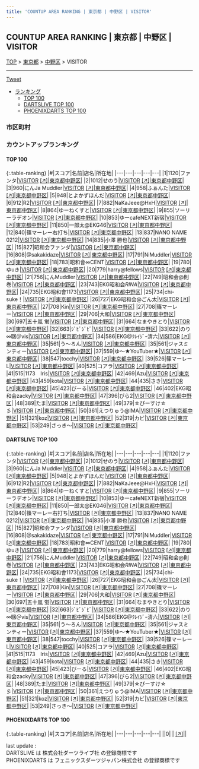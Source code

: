 ```yaml
---
title: 'COUNTUP AREA RANKING | 東京都 | 中野区 | VISITOR'
---
```

## COUNTUP AREA RANKING | 東京都 | 中野区 | VISITOR

[TOP](/darts/rank/) > [東京都](/darts/rank/東京都/) > [中野区](/darts/rank/東京都/中野区/) > VISITOR

___

<a href="https://twitter.com/share?ref_src=twsrc%5Etfw" data-text="COUNTUP AREA RANKING | 東京都中野区VISITOR" class="twitter-share-button" data-hashtags="DARTSLIVE,PHOENIXDARTS,darts,ダーツ" data-show-count="false">Tweet</a>

* [ランキング](#カウントアップランキング)
    * [TOP 100](#top-100)
    * [DARTSLIVE TOP 100](#dartslive-top-100)
    * [PHOENIXDARTS TOP 100](#phoenixdarts-top-100)

### 市区町村

<ul>

</ul>

### カウントアップランキング

#### TOP 100



{:.table-ranking}
|#|スコア|名前|店名|所在地|
|---|---|---|---|---|
|1|1120|<span class="rank-name-dl">ファンタ</span>|<a href="/darts/rank/shops/467bd817466d8f7d0d9b047a20a7ba1e.html">VISITOR</a> <a href="https://search.dartslive.com/jp/shop/467bd817466d8f7d0d9b047a20a7ba1e">[↗]</a>|<a href="/darts/rank/東京都/中野区">東京都中野区</a>|
|2|1012|<span class="rank-name-dl">せのう</span>|<a href="/darts/rank/shops/467bd817466d8f7d0d9b047a20a7ba1e.html">VISITOR</a> <a href="https://search.dartslive.com/jp/shop/467bd817466d8f7d0d9b047a20a7ba1e">[↗]</a>|<a href="/darts/rank/東京都/中野区">東京都中野区</a>|
|3|960|<span class="rank-name-dl">にんJa Muddler</span>|<a href="/darts/rank/shops/467bd817466d8f7d0d9b047a20a7ba1e.html">VISITOR</a> <a href="https://search.dartslive.com/jp/shop/467bd817466d8f7d0d9b047a20a7ba1e">[↗]</a>|<a href="/darts/rank/東京都/中野区">東京都中野区</a>|
|4|958|<span class="rank-name-dl">ふぁんた</span>|<a href="/darts/rank/shops/467bd817466d8f7d0d9b047a20a7ba1e.html">VISITOR</a> <a href="https://search.dartslive.com/jp/shop/467bd817466d8f7d0d9b047a20a7ba1e">[↗]</a>|<a href="/darts/rank/東京都/中野区">東京都中野区</a>|
|5|948|<span class="rank-name-dl">とよかずほんだ</span>|<a href="/darts/rank/shops/467bd817466d8f7d0d9b047a20a7ba1e.html">VISITOR</a> <a href="https://search.dartslive.com/jp/shop/467bd817466d8f7d0d9b047a20a7ba1e">[↗]</a>|<a href="/darts/rank/東京都/中野区">東京都中野区</a>|
|6|912|<span class="rank-name-dl">R2</span>|<a href="/darts/rank/shops/467bd817466d8f7d0d9b047a20a7ba1e.html">VISITOR</a> <a href="https://search.dartslive.com/jp/shop/467bd817466d8f7d0d9b047a20a7ba1e">[↗]</a>|<a href="/darts/rank/東京都/中野区">東京都中野区</a>|
|7|882|<span class="rank-name-dl">NaKaJeee@HxH</span>|<a href="/darts/rank/shops/467bd817466d8f7d0d9b047a20a7ba1e.html">VISITOR</a> <a href="https://search.dartslive.com/jp/shop/467bd817466d8f7d0d9b047a20a7ba1e">[↗]</a>|<a href="/darts/rank/東京都/中野区">東京都中野区</a>|
|8|864|<span class="rank-name-dl">ゆーねくすと</span>|<a href="/darts/rank/shops/467bd817466d8f7d0d9b047a20a7ba1e.html">VISITOR</a> <a href="https://search.dartslive.com/jp/shop/467bd817466d8f7d0d9b047a20a7ba1e">[↗]</a>|<a href="/darts/rank/東京都/中野区">東京都中野区</a>|
|9|855|<span class="rank-name-dl">ソーリーラデオン</span>|<a href="/darts/rank/shops/467bd817466d8f7d0d9b047a20a7ba1e.html">VISITOR</a> <a href="https://search.dartslive.com/jp/shop/467bd817466d8f7d0d9b047a20a7ba1e">[↗]</a>|<a href="/darts/rank/東京都/中野区">東京都中野区</a>|
|10|853|<span class="rank-name-dl">ゆーcafeNEXT新宿</span>|<a href="/darts/rank/shops/467bd817466d8f7d0d9b047a20a7ba1e.html">VISITOR</a> <a href="https://search.dartslive.com/jp/shop/467bd817466d8f7d0d9b047a20a7ba1e">[↗]</a>|<a href="/darts/rank/東京都/中野区">東京都中野区</a>|
|11|850|<span class="rank-name-dl">一郎太@EKG46</span>|<a href="/darts/rank/shops/467bd817466d8f7d0d9b047a20a7ba1e.html">VISITOR</a> <a href="https://search.dartslive.com/jp/shop/467bd817466d8f7d0d9b047a20a7ba1e">[↗]</a>|<a href="/darts/rank/東京都/中野区">東京都中野区</a>|
|12|840|<span class="rank-name-dl">篠マーレー右打ち</span>|<a href="/darts/rank/shops/467bd817466d8f7d0d9b047a20a7ba1e.html">VISITOR</a> <a href="https://search.dartslive.com/jp/shop/467bd817466d8f7d0d9b047a20a7ba1e">[↗]</a>|<a href="/darts/rank/東京都/中野区">東京都中野区</a>|
|13|837|<span class="rank-name-dl">NANO NAME 0212</span>|<a href="/darts/rank/shops/467bd817466d8f7d0d9b047a20a7ba1e.html">VISITOR</a> <a href="https://search.dartslive.com/jp/shop/467bd817466d8f7d0d9b047a20a7ba1e">[↗]</a>|<a href="/darts/rank/東京都/中野区">東京都中野区</a>|
|14|835|<span class="rank-name-dl">小澤 勝也</span>|<a href="/darts/rank/shops/467bd817466d8f7d0d9b047a20a7ba1e.html">VISITOR</a> <a href="https://search.dartslive.com/jp/shop/467bd817466d8f7d0d9b047a20a7ba1e">[↗]</a>|<a href="/darts/rank/東京都/中野区">東京都中野区</a>|
|15|827|<span class="rank-name-dl">昭和会ファンダ</span>|<a href="/darts/rank/shops/467bd817466d8f7d0d9b047a20a7ba1e.html">VISITOR</a> <a href="https://search.dartslive.com/jp/shop/467bd817466d8f7d0d9b047a20a7ba1e">[↗]</a>|<a href="/darts/rank/東京都/中野区">東京都中野区</a>|
|16|808|<span class="rank-name-dl">@sakakidaze</span>|<a href="/darts/rank/shops/467bd817466d8f7d0d9b047a20a7ba1e.html">VISITOR</a> <a href="https://search.dartslive.com/jp/shop/467bd817466d8f7d0d9b047a20a7ba1e">[↗]</a>|<a href="/darts/rank/東京都/中野区">東京都中野区</a>|
|17|791|<span class="rank-name-dl">NiMuddler</span>|<a href="/darts/rank/shops/467bd817466d8f7d0d9b047a20a7ba1e.html">VISITOR</a> <a href="https://search.dartslive.com/jp/shop/467bd817466d8f7d0d9b047a20a7ba1e">[↗]</a>|<a href="/darts/rank/東京都/中野区">東京都中野区</a>|
|18|783|<span class="rank-name-dl">昭和會∞CENT</span>|<a href="/darts/rank/shops/467bd817466d8f7d0d9b047a20a7ba1e.html">VISITOR</a> <a href="https://search.dartslive.com/jp/shop/467bd817466d8f7d0d9b047a20a7ba1e">[↗]</a>|<a href="/darts/rank/東京都/中野区">東京都中野区</a>|
|19|780|<span class="rank-name-dl">ゆuき</span>|<a href="/darts/rank/shops/467bd817466d8f7d0d9b047a20a7ba1e.html">VISITOR</a> <a href="https://search.dartslive.com/jp/shop/467bd817466d8f7d0d9b047a20a7ba1e">[↗]</a>|<a href="/darts/rank/東京都/中野区">東京都中野区</a>|
|20|779|<span class="rank-name-dl">harry@fellows</span>|<a href="/darts/rank/shops/467bd817466d8f7d0d9b047a20a7ba1e.html">VISITOR</a> <a href="https://search.dartslive.com/jp/shop/467bd817466d8f7d0d9b047a20a7ba1e">[↗]</a>|<a href="/darts/rank/東京都/中野区">東京都中野区</a>|
|21|756|<span class="rank-name-dl">にんMuddler</span>|<a href="/darts/rank/shops/467bd817466d8f7d0d9b047a20a7ba1e.html">VISITOR</a> <a href="https://search.dartslive.com/jp/shop/467bd817466d8f7d0d9b047a20a7ba1e">[↗]</a>|<a href="/darts/rank/東京都/中野区">東京都中野区</a>|
|22|749|<span class="rank-name-dl">昭和会@則巻</span>|<a href="/darts/rank/shops/467bd817466d8f7d0d9b047a20a7ba1e.html">VISITOR</a> <a href="https://search.dartslive.com/jp/shop/467bd817466d8f7d0d9b047a20a7ba1e">[↗]</a>|<a href="/darts/rank/東京都/中野区">東京都中野区</a>|
|23|743|<span class="rank-name-dl">EKG昭和会*RINA*</span>|<a href="/darts/rank/shops/467bd817466d8f7d0d9b047a20a7ba1e.html">VISITOR</a> <a href="https://search.dartslive.com/jp/shop/467bd817466d8f7d0d9b047a20a7ba1e">[↗]</a>|<a href="/darts/rank/東京都/中野区">東京都中野区</a>|
|24|735|<span class="rank-name-dl">EKG昭和會1173</span>|<a href="/darts/rank/shops/467bd817466d8f7d0d9b047a20a7ba1e.html">VISITOR</a> <a href="https://search.dartslive.com/jp/shop/467bd817466d8f7d0d9b047a20a7ba1e">[↗]</a>|<a href="/darts/rank/東京都/中野区">東京都中野区</a>|
|25|734|<span class="rank-name-dl">chi-suke！</span>|<a href="/darts/rank/shops/467bd817466d8f7d0d9b047a20a7ba1e.html">VISITOR</a> <a href="https://search.dartslive.com/jp/shop/467bd817466d8f7d0d9b047a20a7ba1e">[↗]</a>|<a href="/darts/rank/東京都/中野区">東京都中野区</a>|
|26|727|<span class="rank-name-dl">EKG昭和会@ごん太</span>|<a href="/darts/rank/shops/467bd817466d8f7d0d9b047a20a7ba1e.html">VISITOR</a> <a href="https://search.dartslive.com/jp/shop/467bd817466d8f7d0d9b047a20a7ba1e">[↗]</a>|<a href="/darts/rank/東京都/中野区">東京都中野区</a>|
|27|708|<span class="rank-name-dl">Kin</span>|<a href="/darts/rank/shops/467bd817466d8f7d0d9b047a20a7ba1e.html">VISITOR</a> <a href="https://search.dartslive.com/jp/shop/467bd817466d8f7d0d9b047a20a7ba1e">[↗]</a>|<a href="/darts/rank/東京都/中野区">東京都中野区</a>|
|27|708|<span class="rank-name-dl">篠マーレー</span>|<a href="/darts/rank/shops/467bd817466d8f7d0d9b047a20a7ba1e.html">VISITOR</a> <a href="https://search.dartslive.com/jp/shop/467bd817466d8f7d0d9b047a20a7ba1e">[↗]</a>|<a href="/darts/rank/東京都/中野区">東京都中野区</a>|
|29|706|<span class="rank-name-dl">大和</span>|<a href="/darts/rank/shops/467bd817466d8f7d0d9b047a20a7ba1e.html">VISITOR</a> <a href="https://search.dartslive.com/jp/shop/467bd817466d8f7d0d9b047a20a7ba1e">[↗]</a>|<a href="/darts/rank/東京都/中野区">東京都中野区</a>|
|30|697|<span class="rank-name-dl">五十嵐 蛍</span>|<a href="/darts/rank/shops/467bd817466d8f7d0d9b047a20a7ba1e.html">VISITOR</a> <a href="https://search.dartslive.com/jp/shop/467bd817466d8f7d0d9b047a20a7ba1e">[↗]</a>|<a href="/darts/rank/東京都/中野区">東京都中野区</a>|
|31|664|<span class="rank-name-dl">なまやきとり</span>|<a href="/darts/rank/shops/467bd817466d8f7d0d9b047a20a7ba1e.html">VISITOR</a> <a href="https://search.dartslive.com/jp/shop/467bd817466d8f7d0d9b047a20a7ba1e">[↗]</a>|<a href="/darts/rank/東京都/中野区">東京都中野区</a>|
|32|663|<span class="rank-name-dl">ｼﾞﾋﾞｼﾞﾋﾞ</span>|<a href="/darts/rank/shops/467bd817466d8f7d0d9b047a20a7ba1e.html">VISITOR</a> <a href="https://search.dartslive.com/jp/shop/467bd817466d8f7d0d9b047a20a7ba1e">[↗]</a>|<a href="/darts/rank/東京都/中野区">東京都中野区</a>|
|33|622|<span class="rank-name-dl">のり∞㍼＠vis</span>|<a href="/darts/rank/shops/467bd817466d8f7d0d9b047a20a7ba1e.html">VISITOR</a> <a href="https://search.dartslive.com/jp/shop/467bd817466d8f7d0d9b047a20a7ba1e">[↗]</a>|<a href="/darts/rank/東京都/中野区">東京都中野区</a>|
|34|586|<span class="rank-name-dl">EKG@ｸﾚｲｼﾞｰ清六</span>|<a href="/darts/rank/shops/467bd817466d8f7d0d9b047a20a7ba1e.html">VISITOR</a> <a href="https://search.dartslive.com/jp/shop/467bd817466d8f7d0d9b047a20a7ba1e">[↗]</a>|<a href="/darts/rank/東京都/中野区">東京都中野区</a>|
|35|561|<span class="rank-name-dl">う〜ろん</span>|<a href="/darts/rank/shops/467bd817466d8f7d0d9b047a20a7ba1e.html">VISITOR</a> <a href="https://search.dartslive.com/jp/shop/467bd817466d8f7d0d9b047a20a7ba1e">[↗]</a>|<a href="/darts/rank/東京都/中野区">東京都中野区</a>|
|35|561|<span class="rank-name-dl">ジャスミンティー</span>|<a href="/darts/rank/shops/467bd817466d8f7d0d9b047a20a7ba1e.html">VISITOR</a> <a href="https://search.dartslive.com/jp/shop/467bd817466d8f7d0d9b047a20a7ba1e">[↗]</a>|<a href="/darts/rank/東京都/中野区">東京都中野区</a>|
|37|559|<span class="rank-name-dl">ゆ〜★YouTuber★</span>|<a href="/darts/rank/shops/467bd817466d8f7d0d9b047a20a7ba1e.html">VISITOR</a> <a href="https://search.dartslive.com/jp/shop/467bd817466d8f7d0d9b047a20a7ba1e">[↗]</a>|<a href="/darts/rank/東京都/中野区">東京都中野区</a>|
|38|547|<span class="rank-name-dl">tocchy</span>|<a href="/darts/rank/shops/467bd817466d8f7d0d9b047a20a7ba1e.html">VISITOR</a> <a href="https://search.dartslive.com/jp/shop/467bd817466d8f7d0d9b047a20a7ba1e">[↗]</a>|<a href="/darts/rank/東京都/中野区">東京都中野区</a>|
|39|526|<span class="rank-name-dl">篠マーレーL</span>|<a href="/darts/rank/shops/467bd817466d8f7d0d9b047a20a7ba1e.html">VISITOR</a> <a href="https://search.dartslive.com/jp/shop/467bd817466d8f7d0d9b047a20a7ba1e">[↗]</a>|<a href="/darts/rank/東京都/中野区">東京都中野区</a>|
|40|525|<span class="rank-name-dl">コアラ</span>|<a href="/darts/rank/shops/467bd817466d8f7d0d9b047a20a7ba1e.html">VISITOR</a> <a href="https://search.dartslive.com/jp/shop/467bd817466d8f7d0d9b047a20a7ba1e">[↗]</a>|<a href="/darts/rank/東京都/中野区">東京都中野区</a>|
|41|515|<span class="rank-name-dl">1173　Iris</span>|<a href="/darts/rank/shops/467bd817466d8f7d0d9b047a20a7ba1e.html">VISITOR</a> <a href="https://search.dartslive.com/jp/shop/467bd817466d8f7d0d9b047a20a7ba1e">[↗]</a>|<a href="/darts/rank/東京都/中野区">東京都中野区</a>|
|42|469|<span class="rank-name-dl">Azu</span>|<a href="/darts/rank/shops/467bd817466d8f7d0d9b047a20a7ba1e.html">VISITOR</a> <a href="https://search.dartslive.com/jp/shop/467bd817466d8f7d0d9b047a20a7ba1e">[↗]</a>|<a href="/darts/rank/東京都/中野区">東京都中野区</a>|
|43|459|<span class="rank-name-dl">kota</span>|<a href="/darts/rank/shops/467bd817466d8f7d0d9b047a20a7ba1e.html">VISITOR</a> <a href="https://search.dartslive.com/jp/shop/467bd817466d8f7d0d9b047a20a7ba1e">[↗]</a>|<a href="/darts/rank/東京都/中野区">東京都中野区</a>|
|44|435|<span class="rank-name-dl">さき</span>|<a href="/darts/rank/shops/467bd817466d8f7d0d9b047a20a7ba1e.html">VISITOR</a> <a href="https://search.dartslive.com/jp/shop/467bd817466d8f7d0d9b047a20a7ba1e">[↗]</a>|<a href="/darts/rank/東京都/中野区">東京都中野区</a>|
|45|423|<span class="rank-name-dl">びーる</span>|<a href="/darts/rank/shops/467bd817466d8f7d0d9b047a20a7ba1e.html">VISITOR</a> <a href="https://search.dartslive.com/jp/shop/467bd817466d8f7d0d9b047a20a7ba1e">[↗]</a>|<a href="/darts/rank/東京都/中野区">東京都中野区</a>|
|46|402|<span class="rank-name-dl">EKG昭和会zacky</span>|<a href="/darts/rank/shops/467bd817466d8f7d0d9b047a20a7ba1e.html">VISITOR</a> <a href="https://search.dartslive.com/jp/shop/467bd817466d8f7d0d9b047a20a7ba1e">[↗]</a>|<a href="/darts/rank/東京都/中野区">東京都中野区</a>|
|47|396|<span class="rank-name-dl">ぴら2</span>|<a href="/darts/rank/shops/467bd817466d8f7d0d9b047a20a7ba1e.html">VISITOR</a> <a href="https://search.dartslive.com/jp/shop/467bd817466d8f7d0d9b047a20a7ba1e">[↗]</a>|<a href="/darts/rank/東京都/中野区">東京都中野区</a>|
|48|389|<span class="rank-name-dl">たま</span>|<a href="/darts/rank/shops/467bd817466d8f7d0d9b047a20a7ba1e.html">VISITOR</a> <a href="https://search.dartslive.com/jp/shop/467bd817466d8f7d0d9b047a20a7ba1e">[↗]</a>|<a href="/darts/rank/東京都/中野区">東京都中野区</a>|
|49|379|<span class="rank-name-dl">☆ぴーすけ☆彡</span>|<a href="/darts/rank/shops/467bd817466d8f7d0d9b047a20a7ba1e.html">VISITOR</a> <a href="https://search.dartslive.com/jp/shop/467bd817466d8f7d0d9b047a20a7ba1e">[↗]</a>|<a href="/darts/rank/東京都/中野区">東京都中野区</a>|
|50|361|<span class="rank-name-dl">えつりゅう@IMA</span>|<a href="/darts/rank/shops/467bd817466d8f7d0d9b047a20a7ba1e.html">VISITOR</a> <a href="https://search.dartslive.com/jp/shop/467bd817466d8f7d0d9b047a20a7ba1e">[↗]</a>|<a href="/darts/rank/東京都/中野区">東京都中野区</a>|
|51|321|<span class="rank-name-dl">koz</span>|<a href="/darts/rank/shops/467bd817466d8f7d0d9b047a20a7ba1e.html">VISITOR</a> <a href="https://search.dartslive.com/jp/shop/467bd817466d8f7d0d9b047a20a7ba1e">[↗]</a>|<a href="/darts/rank/東京都/中野区">東京都中野区</a>|
|52|319|<span class="rank-name-dl">カビ</span>|<a href="/darts/rank/shops/467bd817466d8f7d0d9b047a20a7ba1e.html">VISITOR</a> <a href="https://search.dartslive.com/jp/shop/467bd817466d8f7d0d9b047a20a7ba1e">[↗]</a>|<a href="/darts/rank/東京都/中野区">東京都中野区</a>|
|53|249|<span class="rank-name-dl">さっき～</span>|<a href="/darts/rank/shops/467bd817466d8f7d0d9b047a20a7ba1e.html">VISITOR</a> <a href="https://search.dartslive.com/jp/shop/467bd817466d8f7d0d9b047a20a7ba1e">[↗]</a>|<a href="/darts/rank/東京都/中野区">東京都中野区</a>|


#### DARTSLIVE TOP 100



{:.table-ranking}
|#|スコア|名前|店名|所在地|
|---|---|---|---|---|
|1|1120|<span class="rank-name-dl">ファンタ</span>|<a href="/darts/rank/shops/467bd817466d8f7d0d9b047a20a7ba1e.html">VISITOR</a> <a href="https://search.dartslive.com/jp/shop/467bd817466d8f7d0d9b047a20a7ba1e">[↗]</a>|<a href="/darts/rank/東京都/中野区">東京都中野区</a>|
|2|1012|<span class="rank-name-dl">せのう</span>|<a href="/darts/rank/shops/467bd817466d8f7d0d9b047a20a7ba1e.html">VISITOR</a> <a href="https://search.dartslive.com/jp/shop/467bd817466d8f7d0d9b047a20a7ba1e">[↗]</a>|<a href="/darts/rank/東京都/中野区">東京都中野区</a>|
|3|960|<span class="rank-name-dl">にんJa Muddler</span>|<a href="/darts/rank/shops/467bd817466d8f7d0d9b047a20a7ba1e.html">VISITOR</a> <a href="https://search.dartslive.com/jp/shop/467bd817466d8f7d0d9b047a20a7ba1e">[↗]</a>|<a href="/darts/rank/東京都/中野区">東京都中野区</a>|
|4|958|<span class="rank-name-dl">ふぁんた</span>|<a href="/darts/rank/shops/467bd817466d8f7d0d9b047a20a7ba1e.html">VISITOR</a> <a href="https://search.dartslive.com/jp/shop/467bd817466d8f7d0d9b047a20a7ba1e">[↗]</a>|<a href="/darts/rank/東京都/中野区">東京都中野区</a>|
|5|948|<span class="rank-name-dl">とよかずほんだ</span>|<a href="/darts/rank/shops/467bd817466d8f7d0d9b047a20a7ba1e.html">VISITOR</a> <a href="https://search.dartslive.com/jp/shop/467bd817466d8f7d0d9b047a20a7ba1e">[↗]</a>|<a href="/darts/rank/東京都/中野区">東京都中野区</a>|
|6|912|<span class="rank-name-dl">R2</span>|<a href="/darts/rank/shops/467bd817466d8f7d0d9b047a20a7ba1e.html">VISITOR</a> <a href="https://search.dartslive.com/jp/shop/467bd817466d8f7d0d9b047a20a7ba1e">[↗]</a>|<a href="/darts/rank/東京都/中野区">東京都中野区</a>|
|7|882|<span class="rank-name-dl">NaKaJeee@HxH</span>|<a href="/darts/rank/shops/467bd817466d8f7d0d9b047a20a7ba1e.html">VISITOR</a> <a href="https://search.dartslive.com/jp/shop/467bd817466d8f7d0d9b047a20a7ba1e">[↗]</a>|<a href="/darts/rank/東京都/中野区">東京都中野区</a>|
|8|864|<span class="rank-name-dl">ゆーねくすと</span>|<a href="/darts/rank/shops/467bd817466d8f7d0d9b047a20a7ba1e.html">VISITOR</a> <a href="https://search.dartslive.com/jp/shop/467bd817466d8f7d0d9b047a20a7ba1e">[↗]</a>|<a href="/darts/rank/東京都/中野区">東京都中野区</a>|
|9|855|<span class="rank-name-dl">ソーリーラデオン</span>|<a href="/darts/rank/shops/467bd817466d8f7d0d9b047a20a7ba1e.html">VISITOR</a> <a href="https://search.dartslive.com/jp/shop/467bd817466d8f7d0d9b047a20a7ba1e">[↗]</a>|<a href="/darts/rank/東京都/中野区">東京都中野区</a>|
|10|853|<span class="rank-name-dl">ゆーcafeNEXT新宿</span>|<a href="/darts/rank/shops/467bd817466d8f7d0d9b047a20a7ba1e.html">VISITOR</a> <a href="https://search.dartslive.com/jp/shop/467bd817466d8f7d0d9b047a20a7ba1e">[↗]</a>|<a href="/darts/rank/東京都/中野区">東京都中野区</a>|
|11|850|<span class="rank-name-dl">一郎太@EKG46</span>|<a href="/darts/rank/shops/467bd817466d8f7d0d9b047a20a7ba1e.html">VISITOR</a> <a href="https://search.dartslive.com/jp/shop/467bd817466d8f7d0d9b047a20a7ba1e">[↗]</a>|<a href="/darts/rank/東京都/中野区">東京都中野区</a>|
|12|840|<span class="rank-name-dl">篠マーレー右打ち</span>|<a href="/darts/rank/shops/467bd817466d8f7d0d9b047a20a7ba1e.html">VISITOR</a> <a href="https://search.dartslive.com/jp/shop/467bd817466d8f7d0d9b047a20a7ba1e">[↗]</a>|<a href="/darts/rank/東京都/中野区">東京都中野区</a>|
|13|837|<span class="rank-name-dl">NANO NAME 0212</span>|<a href="/darts/rank/shops/467bd817466d8f7d0d9b047a20a7ba1e.html">VISITOR</a> <a href="https://search.dartslive.com/jp/shop/467bd817466d8f7d0d9b047a20a7ba1e">[↗]</a>|<a href="/darts/rank/東京都/中野区">東京都中野区</a>|
|14|835|<span class="rank-name-dl">小澤 勝也</span>|<a href="/darts/rank/shops/467bd817466d8f7d0d9b047a20a7ba1e.html">VISITOR</a> <a href="https://search.dartslive.com/jp/shop/467bd817466d8f7d0d9b047a20a7ba1e">[↗]</a>|<a href="/darts/rank/東京都/中野区">東京都中野区</a>|
|15|827|<span class="rank-name-dl">昭和会ファンダ</span>|<a href="/darts/rank/shops/467bd817466d8f7d0d9b047a20a7ba1e.html">VISITOR</a> <a href="https://search.dartslive.com/jp/shop/467bd817466d8f7d0d9b047a20a7ba1e">[↗]</a>|<a href="/darts/rank/東京都/中野区">東京都中野区</a>|
|16|808|<span class="rank-name-dl">@sakakidaze</span>|<a href="/darts/rank/shops/467bd817466d8f7d0d9b047a20a7ba1e.html">VISITOR</a> <a href="https://search.dartslive.com/jp/shop/467bd817466d8f7d0d9b047a20a7ba1e">[↗]</a>|<a href="/darts/rank/東京都/中野区">東京都中野区</a>|
|17|791|<span class="rank-name-dl">NiMuddler</span>|<a href="/darts/rank/shops/467bd817466d8f7d0d9b047a20a7ba1e.html">VISITOR</a> <a href="https://search.dartslive.com/jp/shop/467bd817466d8f7d0d9b047a20a7ba1e">[↗]</a>|<a href="/darts/rank/東京都/中野区">東京都中野区</a>|
|18|783|<span class="rank-name-dl">昭和會∞CENT</span>|<a href="/darts/rank/shops/467bd817466d8f7d0d9b047a20a7ba1e.html">VISITOR</a> <a href="https://search.dartslive.com/jp/shop/467bd817466d8f7d0d9b047a20a7ba1e">[↗]</a>|<a href="/darts/rank/東京都/中野区">東京都中野区</a>|
|19|780|<span class="rank-name-dl">ゆuき</span>|<a href="/darts/rank/shops/467bd817466d8f7d0d9b047a20a7ba1e.html">VISITOR</a> <a href="https://search.dartslive.com/jp/shop/467bd817466d8f7d0d9b047a20a7ba1e">[↗]</a>|<a href="/darts/rank/東京都/中野区">東京都中野区</a>|
|20|779|<span class="rank-name-dl">harry@fellows</span>|<a href="/darts/rank/shops/467bd817466d8f7d0d9b047a20a7ba1e.html">VISITOR</a> <a href="https://search.dartslive.com/jp/shop/467bd817466d8f7d0d9b047a20a7ba1e">[↗]</a>|<a href="/darts/rank/東京都/中野区">東京都中野区</a>|
|21|756|<span class="rank-name-dl">にんMuddler</span>|<a href="/darts/rank/shops/467bd817466d8f7d0d9b047a20a7ba1e.html">VISITOR</a> <a href="https://search.dartslive.com/jp/shop/467bd817466d8f7d0d9b047a20a7ba1e">[↗]</a>|<a href="/darts/rank/東京都/中野区">東京都中野区</a>|
|22|749|<span class="rank-name-dl">昭和会@則巻</span>|<a href="/darts/rank/shops/467bd817466d8f7d0d9b047a20a7ba1e.html">VISITOR</a> <a href="https://search.dartslive.com/jp/shop/467bd817466d8f7d0d9b047a20a7ba1e">[↗]</a>|<a href="/darts/rank/東京都/中野区">東京都中野区</a>|
|23|743|<span class="rank-name-dl">EKG昭和会*RINA*</span>|<a href="/darts/rank/shops/467bd817466d8f7d0d9b047a20a7ba1e.html">VISITOR</a> <a href="https://search.dartslive.com/jp/shop/467bd817466d8f7d0d9b047a20a7ba1e">[↗]</a>|<a href="/darts/rank/東京都/中野区">東京都中野区</a>|
|24|735|<span class="rank-name-dl">EKG昭和會1173</span>|<a href="/darts/rank/shops/467bd817466d8f7d0d9b047a20a7ba1e.html">VISITOR</a> <a href="https://search.dartslive.com/jp/shop/467bd817466d8f7d0d9b047a20a7ba1e">[↗]</a>|<a href="/darts/rank/東京都/中野区">東京都中野区</a>|
|25|734|<span class="rank-name-dl">chi-suke！</span>|<a href="/darts/rank/shops/467bd817466d8f7d0d9b047a20a7ba1e.html">VISITOR</a> <a href="https://search.dartslive.com/jp/shop/467bd817466d8f7d0d9b047a20a7ba1e">[↗]</a>|<a href="/darts/rank/東京都/中野区">東京都中野区</a>|
|26|727|<span class="rank-name-dl">EKG昭和会@ごん太</span>|<a href="/darts/rank/shops/467bd817466d8f7d0d9b047a20a7ba1e.html">VISITOR</a> <a href="https://search.dartslive.com/jp/shop/467bd817466d8f7d0d9b047a20a7ba1e">[↗]</a>|<a href="/darts/rank/東京都/中野区">東京都中野区</a>|
|27|708|<span class="rank-name-dl">Kin</span>|<a href="/darts/rank/shops/467bd817466d8f7d0d9b047a20a7ba1e.html">VISITOR</a> <a href="https://search.dartslive.com/jp/shop/467bd817466d8f7d0d9b047a20a7ba1e">[↗]</a>|<a href="/darts/rank/東京都/中野区">東京都中野区</a>|
|27|708|<span class="rank-name-dl">篠マーレー</span>|<a href="/darts/rank/shops/467bd817466d8f7d0d9b047a20a7ba1e.html">VISITOR</a> <a href="https://search.dartslive.com/jp/shop/467bd817466d8f7d0d9b047a20a7ba1e">[↗]</a>|<a href="/darts/rank/東京都/中野区">東京都中野区</a>|
|29|706|<span class="rank-name-dl">大和</span>|<a href="/darts/rank/shops/467bd817466d8f7d0d9b047a20a7ba1e.html">VISITOR</a> <a href="https://search.dartslive.com/jp/shop/467bd817466d8f7d0d9b047a20a7ba1e">[↗]</a>|<a href="/darts/rank/東京都/中野区">東京都中野区</a>|
|30|697|<span class="rank-name-dl">五十嵐 蛍</span>|<a href="/darts/rank/shops/467bd817466d8f7d0d9b047a20a7ba1e.html">VISITOR</a> <a href="https://search.dartslive.com/jp/shop/467bd817466d8f7d0d9b047a20a7ba1e">[↗]</a>|<a href="/darts/rank/東京都/中野区">東京都中野区</a>|
|31|664|<span class="rank-name-dl">なまやきとり</span>|<a href="/darts/rank/shops/467bd817466d8f7d0d9b047a20a7ba1e.html">VISITOR</a> <a href="https://search.dartslive.com/jp/shop/467bd817466d8f7d0d9b047a20a7ba1e">[↗]</a>|<a href="/darts/rank/東京都/中野区">東京都中野区</a>|
|32|663|<span class="rank-name-dl">ｼﾞﾋﾞｼﾞﾋﾞ</span>|<a href="/darts/rank/shops/467bd817466d8f7d0d9b047a20a7ba1e.html">VISITOR</a> <a href="https://search.dartslive.com/jp/shop/467bd817466d8f7d0d9b047a20a7ba1e">[↗]</a>|<a href="/darts/rank/東京都/中野区">東京都中野区</a>|
|33|622|<span class="rank-name-dl">のり∞㍼＠vis</span>|<a href="/darts/rank/shops/467bd817466d8f7d0d9b047a20a7ba1e.html">VISITOR</a> <a href="https://search.dartslive.com/jp/shop/467bd817466d8f7d0d9b047a20a7ba1e">[↗]</a>|<a href="/darts/rank/東京都/中野区">東京都中野区</a>|
|34|586|<span class="rank-name-dl">EKG@ｸﾚｲｼﾞｰ清六</span>|<a href="/darts/rank/shops/467bd817466d8f7d0d9b047a20a7ba1e.html">VISITOR</a> <a href="https://search.dartslive.com/jp/shop/467bd817466d8f7d0d9b047a20a7ba1e">[↗]</a>|<a href="/darts/rank/東京都/中野区">東京都中野区</a>|
|35|561|<span class="rank-name-dl">う〜ろん</span>|<a href="/darts/rank/shops/467bd817466d8f7d0d9b047a20a7ba1e.html">VISITOR</a> <a href="https://search.dartslive.com/jp/shop/467bd817466d8f7d0d9b047a20a7ba1e">[↗]</a>|<a href="/darts/rank/東京都/中野区">東京都中野区</a>|
|35|561|<span class="rank-name-dl">ジャスミンティー</span>|<a href="/darts/rank/shops/467bd817466d8f7d0d9b047a20a7ba1e.html">VISITOR</a> <a href="https://search.dartslive.com/jp/shop/467bd817466d8f7d0d9b047a20a7ba1e">[↗]</a>|<a href="/darts/rank/東京都/中野区">東京都中野区</a>|
|37|559|<span class="rank-name-dl">ゆ〜★YouTuber★</span>|<a href="/darts/rank/shops/467bd817466d8f7d0d9b047a20a7ba1e.html">VISITOR</a> <a href="https://search.dartslive.com/jp/shop/467bd817466d8f7d0d9b047a20a7ba1e">[↗]</a>|<a href="/darts/rank/東京都/中野区">東京都中野区</a>|
|38|547|<span class="rank-name-dl">tocchy</span>|<a href="/darts/rank/shops/467bd817466d8f7d0d9b047a20a7ba1e.html">VISITOR</a> <a href="https://search.dartslive.com/jp/shop/467bd817466d8f7d0d9b047a20a7ba1e">[↗]</a>|<a href="/darts/rank/東京都/中野区">東京都中野区</a>|
|39|526|<span class="rank-name-dl">篠マーレーL</span>|<a href="/darts/rank/shops/467bd817466d8f7d0d9b047a20a7ba1e.html">VISITOR</a> <a href="https://search.dartslive.com/jp/shop/467bd817466d8f7d0d9b047a20a7ba1e">[↗]</a>|<a href="/darts/rank/東京都/中野区">東京都中野区</a>|
|40|525|<span class="rank-name-dl">コアラ</span>|<a href="/darts/rank/shops/467bd817466d8f7d0d9b047a20a7ba1e.html">VISITOR</a> <a href="https://search.dartslive.com/jp/shop/467bd817466d8f7d0d9b047a20a7ba1e">[↗]</a>|<a href="/darts/rank/東京都/中野区">東京都中野区</a>|
|41|515|<span class="rank-name-dl">1173　Iris</span>|<a href="/darts/rank/shops/467bd817466d8f7d0d9b047a20a7ba1e.html">VISITOR</a> <a href="https://search.dartslive.com/jp/shop/467bd817466d8f7d0d9b047a20a7ba1e">[↗]</a>|<a href="/darts/rank/東京都/中野区">東京都中野区</a>|
|42|469|<span class="rank-name-dl">Azu</span>|<a href="/darts/rank/shops/467bd817466d8f7d0d9b047a20a7ba1e.html">VISITOR</a> <a href="https://search.dartslive.com/jp/shop/467bd817466d8f7d0d9b047a20a7ba1e">[↗]</a>|<a href="/darts/rank/東京都/中野区">東京都中野区</a>|
|43|459|<span class="rank-name-dl">kota</span>|<a href="/darts/rank/shops/467bd817466d8f7d0d9b047a20a7ba1e.html">VISITOR</a> <a href="https://search.dartslive.com/jp/shop/467bd817466d8f7d0d9b047a20a7ba1e">[↗]</a>|<a href="/darts/rank/東京都/中野区">東京都中野区</a>|
|44|435|<span class="rank-name-dl">さき</span>|<a href="/darts/rank/shops/467bd817466d8f7d0d9b047a20a7ba1e.html">VISITOR</a> <a href="https://search.dartslive.com/jp/shop/467bd817466d8f7d0d9b047a20a7ba1e">[↗]</a>|<a href="/darts/rank/東京都/中野区">東京都中野区</a>|
|45|423|<span class="rank-name-dl">びーる</span>|<a href="/darts/rank/shops/467bd817466d8f7d0d9b047a20a7ba1e.html">VISITOR</a> <a href="https://search.dartslive.com/jp/shop/467bd817466d8f7d0d9b047a20a7ba1e">[↗]</a>|<a href="/darts/rank/東京都/中野区">東京都中野区</a>|
|46|402|<span class="rank-name-dl">EKG昭和会zacky</span>|<a href="/darts/rank/shops/467bd817466d8f7d0d9b047a20a7ba1e.html">VISITOR</a> <a href="https://search.dartslive.com/jp/shop/467bd817466d8f7d0d9b047a20a7ba1e">[↗]</a>|<a href="/darts/rank/東京都/中野区">東京都中野区</a>|
|47|396|<span class="rank-name-dl">ぴら2</span>|<a href="/darts/rank/shops/467bd817466d8f7d0d9b047a20a7ba1e.html">VISITOR</a> <a href="https://search.dartslive.com/jp/shop/467bd817466d8f7d0d9b047a20a7ba1e">[↗]</a>|<a href="/darts/rank/東京都/中野区">東京都中野区</a>|
|48|389|<span class="rank-name-dl">たま</span>|<a href="/darts/rank/shops/467bd817466d8f7d0d9b047a20a7ba1e.html">VISITOR</a> <a href="https://search.dartslive.com/jp/shop/467bd817466d8f7d0d9b047a20a7ba1e">[↗]</a>|<a href="/darts/rank/東京都/中野区">東京都中野区</a>|
|49|379|<span class="rank-name-dl">☆ぴーすけ☆彡</span>|<a href="/darts/rank/shops/467bd817466d8f7d0d9b047a20a7ba1e.html">VISITOR</a> <a href="https://search.dartslive.com/jp/shop/467bd817466d8f7d0d9b047a20a7ba1e">[↗]</a>|<a href="/darts/rank/東京都/中野区">東京都中野区</a>|
|50|361|<span class="rank-name-dl">えつりゅう@IMA</span>|<a href="/darts/rank/shops/467bd817466d8f7d0d9b047a20a7ba1e.html">VISITOR</a> <a href="https://search.dartslive.com/jp/shop/467bd817466d8f7d0d9b047a20a7ba1e">[↗]</a>|<a href="/darts/rank/東京都/中野区">東京都中野区</a>|
|51|321|<span class="rank-name-dl">koz</span>|<a href="/darts/rank/shops/467bd817466d8f7d0d9b047a20a7ba1e.html">VISITOR</a> <a href="https://search.dartslive.com/jp/shop/467bd817466d8f7d0d9b047a20a7ba1e">[↗]</a>|<a href="/darts/rank/東京都/中野区">東京都中野区</a>|
|52|319|<span class="rank-name-dl">カビ</span>|<a href="/darts/rank/shops/467bd817466d8f7d0d9b047a20a7ba1e.html">VISITOR</a> <a href="https://search.dartslive.com/jp/shop/467bd817466d8f7d0d9b047a20a7ba1e">[↗]</a>|<a href="/darts/rank/東京都/中野区">東京都中野区</a>|
|53|249|<span class="rank-name-dl">さっき～</span>|<a href="/darts/rank/shops/467bd817466d8f7d0d9b047a20a7ba1e.html">VISITOR</a> <a href="https://search.dartslive.com/jp/shop/467bd817466d8f7d0d9b047a20a7ba1e">[↗]</a>|<a href="/darts/rank/東京都/中野区">東京都中野区</a>|


#### PHOENIXDARTS TOP 100



{:.table-ranking}
|#|スコア|名前|店名|所在地|
|---|---|---|---|---|
||0|<span class="rank-name-dl"> </span>|<a href="/darts/rank/shops/.html"></a> <a href="">[↗]</a>|<a href="/darts/rank//"></a>|


<div class="footer border-top border-gray-light mt-5 pt-3 text-right text-gray">
    last update : <span style="font-weight: italic" id="foot_last_modified"></span><br />
    DARTSLIVE は 株式会社ダーツライブ社 の登録商標です<br />
    PHOENIXDARTS は フェニックスダーツジャパン株式会社 の登録商標です<br />
</div>

<script src="https://cdnjs.cloudflare.com/ajax/libs/jquery.tablesorter/2.31.3/js/jquery.tablesorter.min.js" integrity="sha512-qzgd5cYSZcosqpzpn7zF2ZId8f/8CHmFKZ8j7mU4OUXTNRd5g+ZHBPsgKEwoqxCtdQvExE5LprwwPAgoicguNg==" crossorigin="anonymous" referrerpolicy="no-referrer"></script>
<link rel="stylesheet" href="https://cdnjs.cloudflare.com/ajax/libs/jquery.tablesorter/2.31.3/css/theme.default.min.css" integrity="sha512-wghhOJkjQX0Lh3NSWvNKeZ0ZpNn+SPVXX1Qyc9OCaogADktxrBiBdKGDoqVUOyhStvMBmJQ8ZdMHiR3wuEq8+w==" crossorigin="anonymous" referrerpolicy="no-referrer" />
<script>
$(function() {
    $(".table-ranking").tablesorter({sortList:[[0, 0]]});
    $("#foot_last_modified").text(formatDate(new Date(document.lastModified), 'yyyy-MM-dd HH:mm:ss'));
});
</script>

<script async src="https://platform.twitter.com/widgets.js" charset="utf-8"></script>